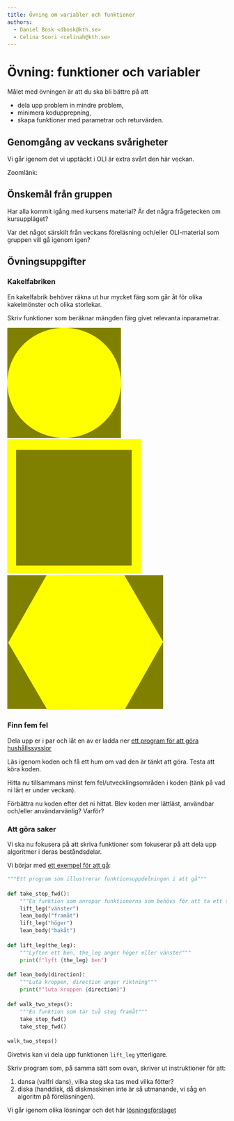```yaml
---
title: Övning om variabler och funktioner
authors:
  - Daniel Bosk <dbosk@kth.se>
  - Celina Soori <celinah@kth.se>
---
```

# Övning: funktioner och variabler

Målet med övningen är att du ska bli bättre på att

  - dela upp problem in mindre problem,
  - minimera kodupprepning,
  - skapa funktioner med parametrar och returvärden.

## Genomgång av veckans svårigheter

Vi går igenom det vi upptäckt i OLI är extra svårt den här veckan.

Zoomlänk: 

## Önskemål från gruppen

Har alla kommit igång med kursens material? Är det några frågetecken om kursuppläget?

Var det något särskilt från veckans föreläsning och/eller OLI-material som gruppen vill gå igenom igen?

## Övningsuppgifter

### Kakelfabriken

En kakelfabrik behöver räkna ut hur mycket färg som går åt för olika 
kakelmönster och olika storlekar.

Skriv funktioner som beräknar mängden färg givet relevanta inparametrar.

![Kakel: cirkel](https://github.com/dbosk/intropy/raw/master/modules/variables/fig/kakel1.png)
![Kakel: kvadrat](https://github.com/dbosk/intropy/raw/master/modules/variables/fig/kakel2.png)
![Kakel: hexagon](https://github.com/dbosk/intropy/raw/master/modules/variables/fig/kakel3.png)

### Finn fem fel

Dela upp er i par och låt en av er ladda ner [ett program för att göra hushållssysslor](https://github.com/dbosk/intropy/blob/revision_of_exercises/modules/variables/easy_house_chores.py)

Läs igenom koden och få ett hum om vad den är tänkt att göra. Testa att köra koden.

Hitta nu tillsammans minst fem fel/utvecklingsområden i koden (tänk på vad ni lärt er under veckan).

Förbättra nu koden efter det ni hittat. Blev koden mer lättläst, användbar och/eller användarvänlig? Varför?

### Att göra saker

Vi ska nu fokusera på att skriva funktioner som fokuserar på att dela upp
algoritmer i deras beståndsdelar.

Vi börjar med [ett exempel för att gå][walk]:
```python
"""Ett program som illustrerar funktionsuppdelningen i att gå"""

def take_step_fwd():
    """En funktion som anropar funktionerna som behövs för att ta ett steg"""
    lift_leg("vänster")
    lean_body("framåt")
    lift_leg("höger")
    lean_body("bakåt")

def lift_leg(the_leg):
    """Lyfter ett ben, the_leg anger höger eller vänster"""
    print(f"lyft {the_leg} ben")

def lean_body(direction):
    """Luta kroppen, direction anger riktning"""
    print(f"luta kroppen {direction}")

def walk_two_steps():
    """En funktion som tar två steg framåt"""
    take_step_fwd()
    take_step_fwd()

walk_two_steps()
```
Givetvis kan vi dela upp funktionen `lift_leg` ytterligare.

[walk]: https://github.com/dbosk/intropy/blob/master/modules/variables/walk.py

Skriv program som, på samma sätt som ovan, skriver ut instruktioner för att:

  1. dansa (valfri dans), vilka steg ska tas med vilka fötter?
  2. diska (handdisk, då diskmaskinen inte är så utmanande, vi såg en algoritm
     på föreläsningen).

Vi går igenom olika lösningar och det här [lösningsförslaget](https://github.com/dbosk/intropy/blob/master/modules/variables/diska.py)
